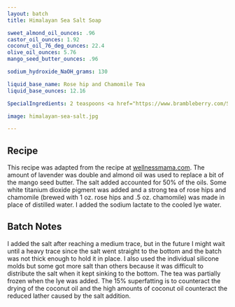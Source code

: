 ```yaml
---
layout: batch
title: Himalayan Sea Salt Soap

sweet_almond_oil_ounces: .96
castor_oil_ounces: 1.92
coconut_oil_76_deg_ounces: 22.4
olive_oil_ounces: 5.76
mango_seed_butter_ounces: .96

sodium_hydroxide_NaOH_grams: 130

liquid_base_name: Rose hip and Chamomile Tea
liquid_base_ounces: 12.16

SpecialIngredients: 2 teaspoons <a href="https://www.brambleberry.com/Sodium-Lactate-P5127.aspx">sodium lactate</a>, 2 teaspoons <a href="https://www.brambleberry.com/titanium-dioxide-pigment-p4040.aspx">titanium dioxide pigment</a>, 1 oz. rose hips, .5 oz. chamomile, 16 oz. <a href="https://www.amazon.com/Milliard-Himalayan-Salt-Coarse-Crystals/dp/B0117QV3PG">Himalayan sea salt</a>, and 1 oz lavender <a href="https://www.amazon.com/Natures-Truth-Aromatherapy-Essential-Lavender/dp/B01GSGS2Q8">Nature's Truth brand essential oil</a>.

image: himalayan-sea-salt.jpg

---
```


## Recipe
This recipe was adapted from the recipe at [wellnessmama.com](https://wellnessmama.com/91703/sea-salt-soap/). The amount of lavender was double and almond oil was used to replace a bit of the mango seed butter. The salt added accounted for 50% of the oils. Some white titanium dioxide pigment was added and a strong tea of rose hips and chamomile (brewed with 1 oz. rose hips and .5 oz. chamomile) was made in place of distilled water. I added the sodium lactate to the cooled lye water.

## Batch Notes
I added the salt after reaching a medium trace, but in the future I might wait until a heavy trace since the salt went straight to the bottom and the batch was not thick enough to hold it in place. I also used the individual silicone molds but some got more salt than others because it was difficult to distribute the salt when it kept sinking to the bottom. The tea was partially frozen when the lye was added. The 15% superfatting is to counteract the drying of the coconut oil and the high amounts of coconut oil counteract the reduced lather caused by the salt addition.